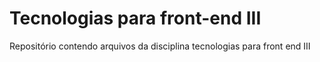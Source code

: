 # Tecnologias para front-end III

Repositório contendo arquivos da disciplina tecnologias para front end III